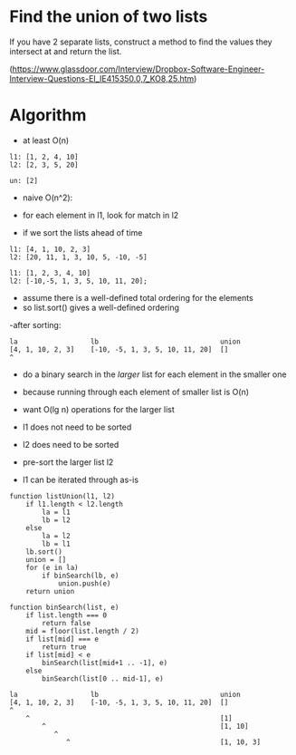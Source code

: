 # Find the union of two lists

If you have 2 separate lists, construct a method to find the values they intersect at and return the list.

(https://www.glassdoor.com/Interview/Dropbox-Software-Engineer-Interview-Questions-EI_IE415350.0,7_KO8,25.htm)

# Algorithm

- at least O(n)

```
l1: [1, 2, 4, 10]
l2: [2, 3, 5, 20]

un: [2]
```

- naive O(n^2):
- for each element in l1, look for match in l2

- if we sort the lists ahead of time


```
l1: [4, 1, 10, 2, 3]
l2: [20, 11, 1, 3, 10, 5, -10, -5]

l1: [1, 2, 3, 4, 10]
l2: [-10,-5, 1, 3, 5, 10, 11, 20];
```

- assume there is a well-defined total ordering for the elements
- so list.sort() gives a well-defined ordering

-after sorting:

```
la                  lb                              union
[4, 1, 10, 2, 3]    [-10, -5, 1, 3, 5, 10, 11, 20]  []
^
```

- do a binary search in the _larger_ list for each element in the smaller one
- because running through each element of smaller list is O(n)
- want O(lg n) operations for the larger list

- l1 does not need to be sorted
- l2 does need to be sorted


- pre-sort the larger list l2
- l1 can be iterated through as-is


```
function listUnion(l1, l2)
    if l1.length < l2.length
        la = l1
        lb = l2
    else
        la = l2
        lb = l1
    lb.sort()
    union = []
    for (e in la)
        if binSearch(lb, e)
            union.push(e)
    return union
```

```
function binSearch(list, e)
    if list.length === 0
        return false
    mid = floor(list.length / 2)
    if list[mid] === e
        return true
    if list[mid] < e
        binSearch(list[mid+1 .. -1], e)
    else
        binSearch(list[0 .. mid-1], e)
```

```
la                  lb                              union
[4, 1, 10, 2, 3]    [-10, -5, 1, 3, 5, 10, 11, 20]  []
^
    ^                                               [1]
        ^                                           [1, 10]
           ^
              ^                                     [1, 10, 3]
```
